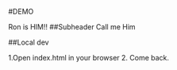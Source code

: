 #DEMO

Ron is HIM!!
##Subheader
Call me Him

##Local dev

1.Open index.html in your browser
2. Come back.